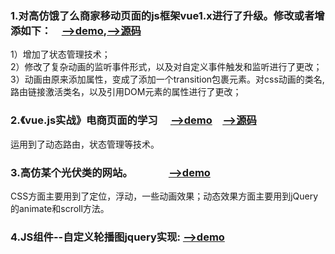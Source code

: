 ### 1.对高仿饿了么商家移动页面的js框架vue1.x进行了升级。修改或者增添如下：　[-->demo](https://cangsayi.github.io/eleme/),[-->源码](https://github.com/cangsayi/imitate-project/tree/master/vue2.x-eleme)
1）增加了状态管理技术；</br>
2）修改了复杂动画的监听事件形式，以及对自定义事件触发和监听进行了更改；</br>
3）动画由原来添加属性，变成了添加一个transition包裹元素。对css动画的类名,路由链接激活类名，以及引用DOM元素的属性进行了更改；</br>
### 2.《vue.js实战》电商页面的学习 　[-->demo](https://cangsayi.github.io/shopping.html)　[-->源码](https://github.com/cangsayi/imitate-project/tree/master/vue2.x-shopping)
运用到了动态路由，状态管理等技术。
### 3.高仿某个光伏类的网站。　　　　[-->demo](https://cangsayi.github.io/imitate-project/jquery-pv/)
CSS方面主要用到了定位，浮动，一些动画效果；动态效果方面主要用到jQuery的animate和scroll方法。
### 4.JS组件--自定义轮播图jquery实现:		[-->demo](https://cangsayi.github.io/imitate-project/js-components/)